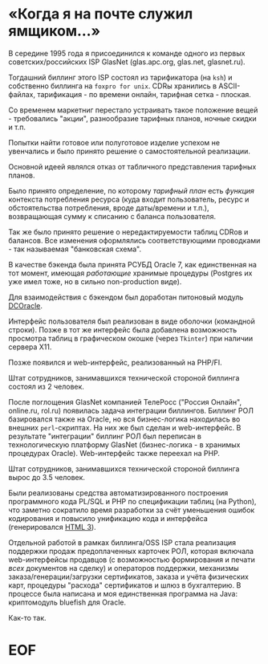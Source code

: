 # «Когда я на почте служил ямщиком…»

В середине 1995 года я присоединился к команде одного из первых советских/российских ISP GlasNet (glas.apc.org, glas.net, glasnet.ru).

Тогдашний биллинг этого ISP состоял из тарификатора (на `ksh`) и собственно биллинга на `foxpro for unix`. CDRы хранились в ASCII-файлах, тарификация - по времени онлайн, тарифная сетка - плоская.

Со временем маркетниг перестало устраивать такое положение вещей - требовались "акции", разнообразие тарифных планов, ночные скидки и т.п.

Попытки найти готовое или полуготовое изделие успехом не увенчались и было принято решение о самостоятельной реализации.

Основной идеей являлся отказ от табличного представления тарифных планов.

Было принято определение, по которому *тарифный план* есть *функция* контекста потребления ресурса (куда входит пользователь, ресурс и обстоятельства потребления, вроде даты/времени и т.п.), возвращающая сумму к списанию с баланса пользователя.

Так же было принято решение о нередактируемости таблиц CDRов и балансов.  Все изменения оформлялись соответствующими проводками - так называемая "банковская схема".

В качестве бэкенда была принята РСУБД Oracle 7, как единственная на тот момент, имеющая *работающие* хранимые процедуры (Postgres их уже имел тоже, но в сильно non-production виде).

Для взаимодействия с бэкендом был доработан питоновый модуль [DCOracle](https://old.zope.org/Products/DCOracle/).

Интерфейс пользователя был реализован в виде оболочки (командной строки).  Позже в тот же интерфейс была добавлена возможность просмотра таблиц в графическом окошке (через `Tkinter`) при наличии сервера X11.

Позже появился и web-интерфейс, реализованный на PHP/FI.

Штат сотрудников, занимавшихся технической стороной биллинга состоял из 2 человек.

После поглощения GlasNet компанией ТелеРосс ("Россия Онлайн", online.ru, rol.ru) появилась задача интеграции биллингов. Биллинг РОЛ базировался также на Oracle, но вся бизнес-логика находилась во внешних `perl`-скриптах. На них же был сделан и web-интерфейс. В результате "интеграции" биллинг РОЛ был переписан в технологическую платформу GlasNet (бизнес-логика - в хранимых процедурах Oracle). Web-интерфейс также переехал на PHP.

Штат сотрудников, занимавшихся технической стороной биллинга вырос до 3.5 человек.

Были реализованы средства автоматизированного построения программного кода PL/SQL и PHP по спецификации таблиц (на Python), что заметно сократило время разработки за счёт уменьшения ошибок кодирования и повысило унификацию кода и интерфейса (генерировался [HTML 3](https://www.w3.org/TR/2018/SPSD-html32-20180315/)).

Отдельной работой в рамках биллинга/OSS ISP стала реализация поддержки продаж предоплаченных карточек РОЛ, которая включала web-интерфейсы продавцов (с возможностью формирования и печати *всех* документов на сделку) и операторов поддержки, механизмы заказа/генерации/загрузки сертификатов, заказа и учёта физических карт, процедуры "расхода" сертификатов и шлюз в бухгалтерию.
В процессе была написана и моя единственная программа на Java: криптомодуль bluefish для Oracle.

Как-то так.

# EOF #
